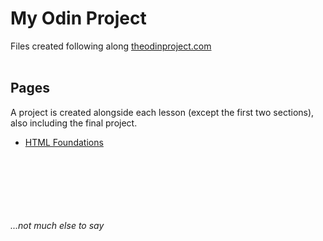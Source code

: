 # My Odin Project
Files created following along <a href=https://www.theodinproject.com> theodinproject.com</a>   
<br>
## Pages
A project is created alongside each lesson (except the first two sections), also including the final project.
<ul>
  <a target="_blank" rel="noopener noreferrer" href="https://joshtr08083.github.io/odin-project/HTML-Intro/"><li>HTML Foundations</li></a>
</ul>

<br>
<br>
<br>
<br>
<br>
<br>
<i>...not much else to say</i>
